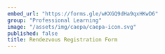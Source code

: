 ```yaml
---
embed_url: "https://forms.gle/wKXGQ9dHa9qxHKwD6"
group: "Professional Learning"
image: "/assets/img/caepa/caepa-icon.svg"
published: false
title: Rendezvous Registration Form
---
```

